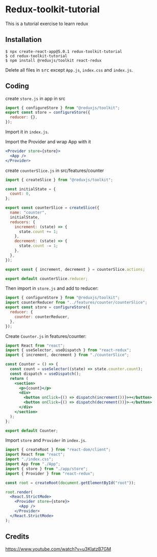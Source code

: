# Redux-toolkit-tutorial

This is a tutorial exercise to learn redux

## Installation

```
$ npx create-react-app@5.0.1 redux-toolkit-tutorial
$ cd redux-toolkit-tutorial
$ npm install @reduxjs/toolkit react-redux
```

Delete all files in <kbd>src</kbd> except `App.js`, `index.css` and `index.js`.

## Coding

create `store.js` in app in src

```js
import { configureStore } from "@reduxjs/toolkit";
export const store = configureStore({
  reducer: {},
});
```

Import it in `index.js`.

Import the Provider and wrap App with it

```jsx
<Provider store={store}>
  <App />
</Provider>
```

create `counterSlice.js` in src/features/counter

```js
import { createSlice } from "@reduxjs/toolkit";

const initialState = {
  count: 0,
};

export const counterSlice = createSlice({
  name: "counter",
  initialState,
  reducers: {
    increment: (state) => {
      state.count += 1;
    },
    decrement: (state) => {
      state.count -= 1;
    },
  },
});

export const { increment, decrement } = counterSlice.actions;

export default counterSlice.reducer;
```

Then import in `store.js` and add to reducer:

```jsx
import { configureStore } from "@reduxjs/toolkit";
import counterReducer from "../features/counter/counterSlice";
export const store = configureStore({
  reducer: {
    counter: counterReducer,
  },
});
```

Create `Counter.js` in features/counter:

```jsx
import React from "react";
import { useSelector, useDispatch } from "react-redux";
import { increment, decrement } from "./counterSlice";

const Counter = () => {
  const count = useSelector((state) => state.counter.count);
  const dispatch = useDispatch();
  return (
    <section>
      <p>{count}</p>
      <div>
        <button onClick={() => dispatch(increment())}>+</button>
        <button onClick={() => dispatch(decrement())}>-</button>
      </div>
    </section>
  );
};

export default Counter;
```

Import `store` and `Provider` in `index.js`.

```jsx
import { createRoot } from "react-dom/client";
import React from "react";
import "./index.css";
import App from "./App";
import { store } from "./app/store";
import { Provider } from "react-redux";

const root = createRoot(document.getElementById("root"));

root.render(
  <React.StrictMode>
    <Provider store={store}>
      <App />
    </Provider>
  </React.StrictMode>
);
```

## Credits

https://www.youtube.com/watch?v=u3KlatzB7GM
